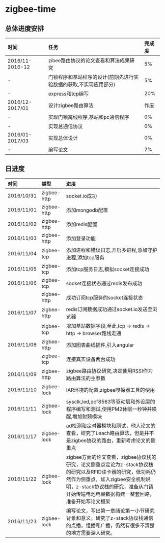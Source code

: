 ﻿# zigbee-time

## 总体进度安排

| 时间                 | 任务                                   | 完成度 |
| :-------------       |:-------------                          |:-----  |
| 2016/11-2016-12      | zibee路由协议的论文查看和算法成果研究  | 5%     |
| -                    | 门锁程序和基站程序的设计(前期先进行实验数据的获取,不实现应用部分)   |   5%  |
| -                    | express和tcp编写                    |    20%  |
| 2016/12-2017/01      | 设计zigbee路由算法  | 作废    |
| -                    | 实现门锁离线程序,基站和pc通信程序   |   0%  |
| -                    | 实现总通信协议                      |    0%  |
| 2016/01-2017/03      | 实现总体设计  | 0%     |
| -                    | 编写论文  |   2%  |

## 日进度

| 时间          | 类型           | 进度    |
|:------------- |:-------------  |:-----   |
| 2016/10/31    | zigbee-http    | socket.io成功 |
| 2016/11/01    | zigbee-http    | 添加mongodb配置 |
| 2016/11/02    | zigbee-http    | 添加redis配置 |
| 2016/11/03    | zigbee-http    | 添加登录功能 |
| 2016/11/04    | zigbee-tcp     | 添加进程和错误日志,开启多进程,添加守护进程,添加tcp服务 |
| 2016/11/05    | zigbee-tcp     | 添加tcp服务日志,模拟socket连接成功 |
| 2016/11/06    | zigbee-tcp     | socket连接状态通过redis发布成功 |
|               | zigbee-http    | 成功订阅tcp服务的socket连接状态  |
| 2016/11/07    | zigbee-http    | redis订阅数据成功通过socket.io发送至浏览器 |
|               | zigbee-tcp     | 增加基站数据字段,至此,tcp -> redis -> http -> browser路线走通  |
| 2016/11/08    | zigbee-http    | 添加图表曲线插件,引入angular |
|               | zigbee-tcp     | 连接真实设备两台成功  |
| 2016/11/09    | zigbee-http    | zigbee路由协议研究,决定使用RSSI作为路由算法的主参数 |
| 2016/11/10    | zigbee-lock    | IAR环境的配置,zigbee嗅探器工具的使用 |
| 2016/11/11    | zigbee-lock    | sysclk,led,pcf8563等驱动层和外设层的程序编写和测试,使用PM2休眠一秒钟并唤醒,增加射频模块 |
| 2016/11/17    | zigbee-lock    | ad检测和定时器模块和测试，他人论文的查看，研究了Leach路由算法，但是并不是zigbee协议的路由，重新考虑论文的侧重点 |   
| 2016/11/22    | zigbee-lock    | zigbee方面的论文查看，zigbee协议栈的研究，论文侧重点定论为z-stack协议栈的研究以及RFID读卡器的研究，低功耗仍然作为侧重点，加入zigbee安全机制说明，z-stack协议栈的研究，准备从门锁开始传输电池电量数据构建一整套回路，准备开始写论文框架 |   
| 2016/11/23    | zigbee-lock    | 编写论文，写出第一章绪论第一小节研究背景和意义。研究了z-stack协议栈通信的点播，组播和广播，仍然有很多不清楚的地方需要深入研究。 |  

